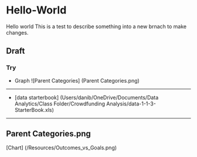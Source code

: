 # Hello-World
Hello world
This is a test to describe something into a new brnach to make changes.
## Draft
### Try
* Graph
![Parent Categories] (Parent Categories.png)
---
- [data starterbook]
(Users/danib/OneDrive/Documents/Data Analytics/Class Folder/Crowdfunding Analysis/data-1-1-3-StarterBook.xls)
---
Parent Categories.png
---
[Chart] (/Resources/Outcomes_vs_Goals.png)
